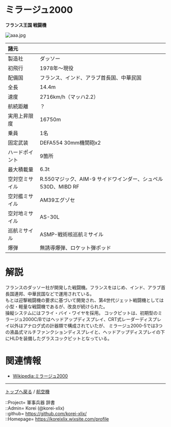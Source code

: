 # ミラージュ2000
**フランス王国 戦闘機**

![aaa.jpg](https://bn02pap001files.storage.live.com/y4mmdJLFWH3MsBSjFfg5MIgx_u7ItQZWvJpYWotbOshSNDppDso07HviLIXAcWtmBeCnYw2PnG0ObLLAk9hs6VME_HlV5bDQ_KBWBK_SryemiHB7CFSUNQGXxiqKo_dL71jTBwx7lWXFrrdeLKrvzM17SwjlApK3Kwb_XvBdsn-Ii_EklV7JV1RTNQBtdoEnzRU?width=640&height=426&cropmode=none)  
  
|諸元  |  |
|:--|:--|
|製造社  |ダッソー  |
|初飛行  |1978年～現役  |
|配備国  |フランス、インド、アラブ首長国、中華民国  |
|全長    |14.4m  |
|速度    |2716km/h（マッハ2.2）  |
|航続距離  |？  |
|実用上昇限度|16750m  |
|乗員    |1名  |
|固定武装  |DEFA554 30mm機関砲x2  |
|ハードポイント  |9箇所  |
|最大積載量  |6.3t  |
|空対空ミサイル  |R.550マジック、AIM-9 サイドワインダー、シュペル530D、MIBD RF  |
|空対艦ミサイル  |AM39エグゾセ  |
|空対地ミサイル  |AS-30L  |
|巡航ミサイル|ASMP-戦術核巡航ミサイル  |
|爆弾  |無誘導爆弾、ロケット弾ポッド  |


# 解説
フランスのダッソー社が開発した戦闘機。フランスをはじめ、インド、アラブ首長国連邦、中華民国などで運用されている。  
もとは迎撃戦闘機の要求に基づいて開発され、第4世代ジェット戦闘機としては小型・軽量な戦闘機であるが、改良が続けられた。  
操縦システムにはフライ・バイ・ワイヤを採用。
コックピットは、初期型のミラージュ2000C/Bではヘッドアップディスプレイ、CRT式レーダーディスプレイ以外はアナログ式の計器類で構成されていたが、
ミラージュ2000-5では3つの液晶式マルチファンクションディスプレイと、ヘッドアップディスプレイの下にHLDを装備したグラスコックピットとなっている。  


# 関連情報
* [Wikipedia:ミラージュ2000](https://bit.ly/33zzWXh)


***
[トップへ戻る](/readme.md) / [航空機](/plane/readme.md)  
  
::Project= 軍事兵器 辞書  
::Admin= Korei (@korei-xlix)  
::github= https://github.com/korei-xlix/  
::Homepage= https://koreixlix.wixsite.com/profile  
